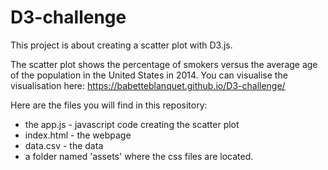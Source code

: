 # D3-challenge

This project is about creating a scatter plot with D3.js.

The scatter plot shows the percentage of smokers versus the average age of the population in the United States in 2014.
You can visualise the visualisation here: https://babetteblanquet.github.io/D3-challenge/

Here are the files you will find in this repository:
- the app.js - javascript code creating the scatter plot 
- index.html - the webpage
- data.csv - the data
- a folder named 'assets' where the css files are located.





